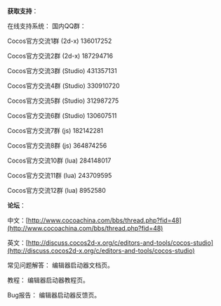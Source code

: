 **获取支持**：
 
在线支持系统： 国内QQ群：

Cocos官方交流1群  (2d-x)	           136017252

Cocos官方交流2群  (2d-x)	           187294716

Cocos官方交流3群  (Studio)	       431357131

Cocos官方交流4群  (Studio)	       330910720

Cocos官方交流5群  (Studio)	       312987275

Cocos官方交流6群  (Studio)	       130607511

Cocos官方交流7群  (js)	            182142281

Cocos官方交流8群  (js)	            364874256

Cocos官方交流10群 (lua)	            284148017

Cocos官方交流11群 (lua)	            243709595

Cocos官方交流12群 (lua)	            8952580

 **论坛**：

中文：[http://www.cocoachina.com/bbs/thread.php?fid=48](http://www.cocoachina.com/bbs/thread.php?fid=48) 

英文：[http://discuss.cocos2d-x.org/c/editors-and-tools/cocos-studio](http://discuss.cocos2d-x.org/c/editors-and-tools/cocos-studio)

常见问题解答： 
编辑器启动器文档页。

教程： 
编辑器启动器教程页。

Bug报告：
编辑器启动器反馈页。
